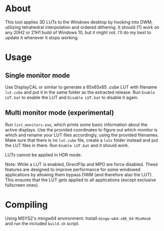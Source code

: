 # About
This tool applies 3D LUTs to the Windows desktop by hooking into DWM, utilizing tetrahedral interpolation and ordered dithering. It should (?) work on any 20H2 or 21H1 build of Windows 10, but it might not. I'll do my best to update it whenever it stops working.

# Usage
## Single monitor mode
Use DisplayCAL or similar to generate a 65x65x65 .cube LUT with filename `lut.cube` and put it in the same folder as the extracted release. Run `Enable LUT.bat` to enable the LUT and `Disable LUT.bat` to disable it again.

## Multi monitor mode (experimental)
Run `list_monitors.exe`, which prints some basic information about the active displays. Use the provided coordinates to figure out which monitor is which and rename your LUT files accordingly, using the provided filenames. Make sure that there is no `lut.cube` file, create a `luts` folder instead and put the LUT files in there. Run `Enable LUT.bat` and it should work.

LUTs cannot be applied in HDR mode.

Note: While a LUT is enabled, DirectFlip and MPO are force disabled. These features are designed to improve performance for some windowed applications by allowing them bypass DWM (and therefore also the LUT). This ensures that the LUT gets applied to all applications (except exclusive fullscreen ones).

# Compiling
Using MSYS2's mingw64 environment: Install `mingw-w64-x86_64-MinHook` and run the included `build.sh` script.
